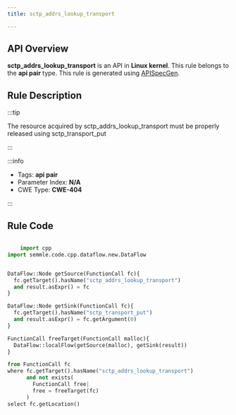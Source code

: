 ```yaml
---
title: sctp_addrs_lookup_transport

---
```



## API Overview
**sctp_addrs_lookup_transport** is an API in **Linux kernel**. This rule belongs to the **api pair** type. This rule is generated using [APISpecGen](../../tools/APISpecGen).
## Rule Description

:::tip

The resource acquired by sctp_addrs_lookup_transport must be properly released using sctp_transport_put

:::

:::info

- Tags: **api pair**
- Parameter Index: **N/A**
- CWE Type: **CWE-404**

:::

## Rule Code
```python

    import cpp
import semmle.code.cpp.dataflow.new.DataFlow


DataFlow::Node getSource(FunctionCall fc){
  fc.getTarget().hasName("sctp_addrs_lookup_transport")
  and result.asExpr() = fc
}

DataFlow::Node getSink(FunctionCall fc){
  fc.getTarget().hasName("sctp_transport_put")
  and result.asExpr() = fc.getArgument(0)
}

FunctionCall freeTarget(FunctionCall malloc){
  DataFlow::localFlow(getSource(malloc), getSink(result))
}

from FunctionCall fc
where fc.getTarget().hasName("sctp_addrs_lookup_transport")
      and not exists(
        FunctionCall free| 
        free = freeTarget(fc)
      )
select fc.getLocation()

    
```